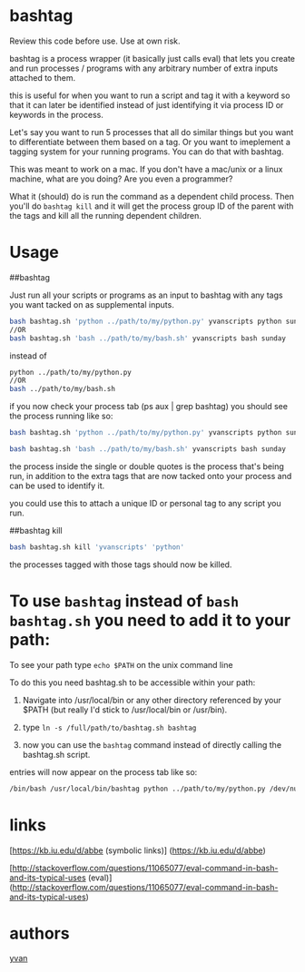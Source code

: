 bashtag
=======

Review this code before use. Use at own risk.

bashtag is a process wrapper (it basically just calls eval) that lets you create and run processes / programs with any arbitrary number of extra inputs attached to them.

this is useful for when you want to run a script and tag it with a keyword so that it can later be identified instead of just identifying it via process ID or keywords in the process. 

Let's say you want to run 5 processes that all do similar things but you want to differentiate between them based on a tag. Or you want to imeplement a tagging system for your running programs. You can do that with bashtag.

This was meant to work on a mac. If you don't have a mac/unix or a linux machine, what are you doing? Are you even a programmer?

What it (should) do is run the command as a dependent child process. Then you'll do `bashtag kill` and it will get the process group ID of the parent with the tags and kill all the running dependent children.

Usage
=====

##bashtag

Just run all your scripts or programs as an input to bashtag with any tags you want tacked on as supplemental inputs.

```sh
bash bashtag.sh 'python ../path/to/my/python.py' yvanscripts python sunday 
//OR
bash bashtag.sh 'bash ../path/to/my/bash.sh' yvanscripts bash sunday
```

instead of 

```sh
python ../path/to/my/python.py
//OR
bash ../path/to/my/bash.sh
```

if you now check your process tab (ps aux | grep bashtag) you should see the process running like so:

```sh
bash bashtag.sh 'python ../path/to/my/python.py' yvanscripts python sunday

bash bashtag.sh 'bash ../path/to/my/bash.sh' yvanscripts bash sunday
```

the process inside the single or double quotes is the process that's being run, in addition to the extra tags that are now tacked onto your process and can be used to identify it.

you could use this to attach a unique ID or personal tag to any script you run.

##bashtag kill

```sh
bash bashtag.sh kill 'yvanscripts' 'python'
```

the processes tagged with those tags should now be killed.

To use `bashtag` instead of `bash bashtag.sh` you need to add it to your path:
===========================================

To see your path type `echo $PATH` on the unix command line

To do this you need bashtag.sh to be accessible within your path:

1. Navigate into /usr/local/bin or any other directory referenced by your $PATH (but really I'd stick to /usr/local/bin or /usr/bin).

2. type  `ln -s /full/path/to/bashtag.sh bashtag`

3. now you can use the `bashtag` command instead of directly calling the bashtag.sh script.

entries will now appear on the process tab like so:

```sh
/bin/bash /usr/local/bin/bashtag python ../path/to/my/python.py /dev/null scriptz monday
```

links
=====

[https://kb.iu.edu/d/abbe (symbolic links)] (https://kb.iu.edu/d/abbe)

[http://stackoverflow.com/questions/11065077/eval-command-in-bash-and-its-typical-uses (eval)] (http://stackoverflow.com/questions/11065077/eval-command-in-bash-and-its-typical-uses)

authors
=======

[yvan](https://github.com/yvan)